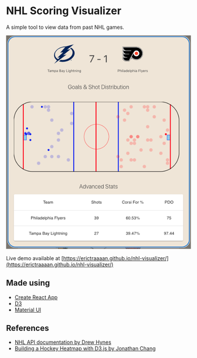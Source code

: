 # NHL Scoring Visualizer
A simple tool to view data from past NHL games.

![Data](/img/data.png "Data")

Live demo available at [https://erictraaaan.github.io/nhl-visualizer/](https://erictraaaan.github.io/nhl-visualizer/)

## Made using
- [Create React App](https://github.com/facebook/create-react-app)
- [D3](https://d3js.org/)
- [Material UI](https://material.io/)

## References
- [NHL API documentation by Drew Hynes](https://gitlab.com/dword4/nhlapi/-/blob/master/stats-api.md#team-stats)
- [Building a Hockey Heatmap with D3.js by Jonathan Chang](https://medium.com/@jonathanmchang/building-a-hockey-heatmap-with-d3-js-ee46e68d34ac)